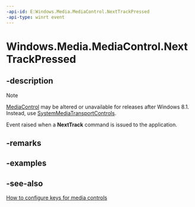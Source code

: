 ```yaml
---
-api-id: E:Windows.Media.MediaControl.NextTrackPressed
-api-type: winrt event
---
```


<!-- Event syntax
static public event Windows.Foundation.EventHandler NextTrackPressed<object>
-->

# Windows.Media.MediaControl.NextTrackPressed

## -description
> [!NOTE]
> [MediaControl](mediacontrol.md) may be altered or unavailable for releases after Windows 8.1. Instead, use [SystemMediaTransportControls](systemmediatransportcontrols.md).

Event raised when a **NextTrack** command is issued to the application.

## -remarks


## -examples

## -see-also
[How to configure keys for media controls](http://msdn.microsoft.com/en-us/library/windows/apps/hh452722.aspx)
